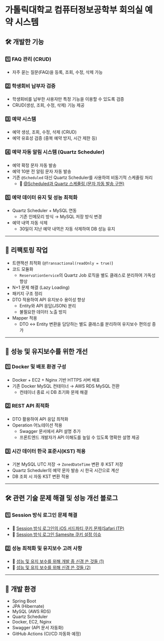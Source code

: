 # 가톨릭대학교 컴퓨터정보공학부 회의실 예약 시스템

## 🛠 개발한 기능
### 1️⃣ FAQ 관리 (CRUD)
- 자주 묻는 질문(FAQ)을 등록, 조회, 수정, 삭제 가능

### 2️⃣ 학생회비 납부자 검증
- 학생회비를 납부한 사용자만 특정 기능을 이용할 수 있도록 검증
- CRUD(생성, 조회, 수정, 삭제) 기능 제공

### 3️⃣ 예약 시스템
- 예약 생성, 조회, 수정, 삭제 (CRUD)
- 예약 유효성 검증 (중복 예약 방지, 시간 제한 등)

### 4️⃣ 예약 자동 알림 시스템 (Quartz Scheduler)
- 예약 확정 문자 자동 발송
- 예약 10분 전 알림 문자 자동 발송
- 기존 `@Scheduled` 대신 Quartz Scheduler를 사용하여 비동기적 스케줄링 처리  
  - 📌 [@Scheduled과 Quartz 스케쥴링 (문자 자동 발송 구현)](https://blog.naver.com/qjwlfk_/223730949560)

### 5️⃣ 예약 데이터 유지 및 성능 최적화
- Quartz Scheduler + MySQL 연동  
  - 기존 인메모리 방식 → MySQL 저장 방식 변경  
- 예약 내역 자동 삭제  
  - 30일이 지난 예약 내역은 자동 삭제하여 DB 성능 유지

---

## 🔧 리팩토링 작업
- 트랜잭션 최적화 (`@Transactional(readOnly = true)`)
- 코드 모듈화  
  - `ReservationService`의 Quartz Job 로직을 별도 클래스로 분리하여 가독성 향상
- N+1 문제 해결 (Lazy Loading)
- 패키지 구조 정리
- DTO 적용하여 API 유지보수 용이성 향상  
  - Entity와 API 응답(JSON) 분리  
  - 불필요한 데이터 노출 방지
- Mapper 적용  
  - DTO ↔ Entity 변환을 담당하는 별도 클래스를 분리하여 유지보수 편의성 증가

---

## 🚀 성능 및 유지보수를 위한 개선
### 1️⃣ Docker 및 배포 환경 구성
- Docker + EC2 + Nginx 기반 HTTPS 서버 배포
- 기존 Docker MySQL 컨테이너 → AWS RDS MySQL 전환  
  - 컨테이너 종료 시 DB 초기화 문제 해결

### 2️⃣ REST API 최적화
- DTO 활용하여 API 응답 최적화
- Operation 어노테이션 적용  
  - Swagger 문서에서 API 설명 추가  
  - 프론트엔드 개발자가 API 이해도를 높일 수 있도록 명확한 설명 제공

### 3️⃣ 시간 데이터 한국 표준시(KST) 적용
- 기본 MySQL UTC 저장 → `ZonedDateTime` 변환 후 KST 저장
- Quartz Scheduler의 예약 문자 발송 시 한국 시간으로 계산
- DB 조회 시 자동 KST 변환 적용

---

## 🛠 관련 기술 문제 해결 및 성능 개선 블로그
### 1️⃣ Session 방식 로그인 문제 해결
- 📌 [Session 방식 로그인의 iOS 서드파티 쿠키 문제(Safari ITP)](https://blog.naver.com/qjwlfk_/223790157592)
- 📌 [Session 방식 로그인 Samesite 쿠키 설정 이슈](https://blog.naver.com/qjwlfk_/223790105304)

### 2️⃣ 성능 최적화 및 유지보수 고려 사항
- 📌 [성능 및 유지 보수를 위해 개발 중 신경 쓴 것들 (1)](https://blog.naver.com/qjwlfk_/223740203735)
- 📌 [성능 및 유지 보수를 위해 신경 쓴 것들 (2)](https://blog.naver.com/qjwlfk_/223740216071)

---

## 📌 개발 환경
- Spring Boot
- JPA (Hibernate)
- MySQL (AWS RDS)
- Quartz Scheduler
- Docker, EC2, Nginx
- Swagger (API 문서 자동화)
- GitHub Actions (CI/CD 자동화 예정)
